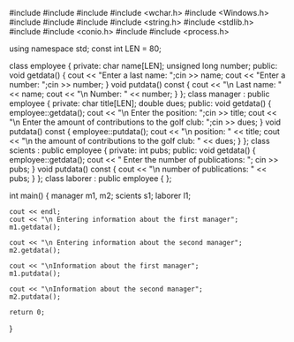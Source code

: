 #include <iostream>
#include <cstdlib>
#include <ctime>
#include <wchar.h>
#include <Windows.h>
#include <algorithm>
#include <vector>
#include <string>
#include <string.h>
#include <stdlib.h>
#include <cstring>
#include <conio.h>
#include <iomanip>
#include <process.h>


using namespace std;
const int LEN = 80;

class employee {
private:
    char name[LEN];
    unsigned long number;
public:
    void getdata() {
        cout << "Enter a last name: ";cin >> name;
        cout << "Enter a number: ";cin >> number;
    }
    void putdata() const {
        cout << "\n  Last name: " << name;
        cout << "\n  Number: " << number;
    }
};
class manager : public employee {
private:
    char title[LEN];
    double dues;
public:
    void getdata() {
        employee::getdata();
        cout << "\n Enter the position: ";cin >> title;
        cout << "\n Enter the amount of contributions to the golf club: ";cin >> dues;
    }
    void putdata() const {
        employee::putdata();
        cout << "\n  position: " << title;
        cout << "\n  the amount of contributions to the golf club: " << dues;
    }
};
class scients : public employee {
private:
    int pubs;
public:
    void getdata() {
        employee::getdata();
        cout << "  Enter the number of publications: "; cin >> pubs;
    }
    void putdata() const {
        cout << "\n  number of publications:  " << pubs;
    }
};
class laborer : public employee {
};


int main()
{
    manager m1, m2;
    scients s1;
    laborer l1;

    cout << endl;
    cout << "\n Entering information about the first manager";
    m1.getdata();

    cout << "\n Entering information about the second manager";
    m2.getdata();

    cout << "\nInformation about the first manager";
    m1.putdata();

    cout << "\nInformation about the second manager";
    m2.putdata();

    return 0;
}
